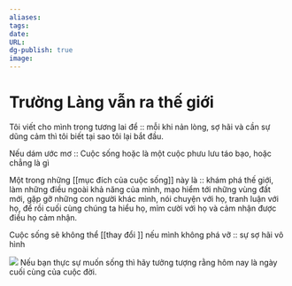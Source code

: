 ```yaml
---
aliases: 
tags: 
date: 
URL: 
dg-publish: true
image:
---
```

# Trường Làng vẫn ra thế giới



Tôi viết cho mình trong tương lai để :: mỗi khi nản lòng, sợ hãi và cần sự dũng cảm thì tôi biết tại sao tôi lại bắt đầu.
<!--ID: 1709284952734-->


Nếu dám ước mơ :: Cuộc sống hoặc là một cuộc phưu lưu táo bạo, hoặc chẳng là gì
<!--ID: 1709284952742-->


Một trong những [[mục đích của cuộc sống]] này là :: khám phá thế giới, làm những điều ngoài khả năng của mình, mạo hiểm tới những vùng đất mới, gặp gỡ những con người khác mình, nói chuyện với họ, tranh luận với họ, để rồi cuối cùng chúng ta hiểu họ, mỉm cười với họ và cảm nhận được điều họ cảm nhận.
<!--ID: 1709284952748-->


Cuộc sống sẽ không thể [[thay đổi ]] nếu mình không phá vỡ :: sự sợ hãi vô hình
<!--ID: 1709284952754-->
![](https://i.imgur.com/4A3jUZl.png)
Nếu bạn thực sự muốn sống thì hãy tưởng tượng rằng hôm nay là ngày cuối cùng của cuộc đời.
